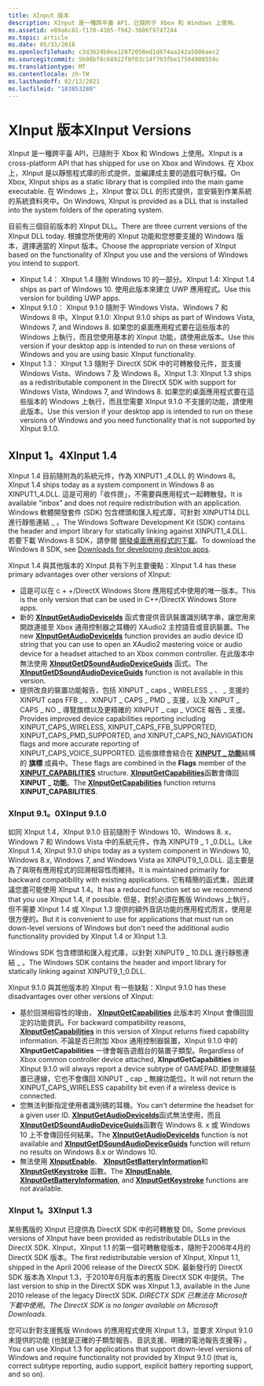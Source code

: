 ```yaml
---
title: XInput 版本
description: XInput 是一種跨平臺 API，已隨附于 Xbox 和 Windows 上使用。
ms.assetid: e89a6c81-f170-4385-f942-3606f9747244
ms.topic: article
ms.date: 05/31/2018
ms.openlocfilehash: c3d3624b8ea12872058ed1d874aa242a5806aec2
ms.sourcegitcommit: 5b98bf8c68922f8f03c14f793fbe17504900559c
ms.translationtype: MT
ms.contentlocale: zh-TW
ms.lasthandoff: 02/12/2021
ms.locfileid: "103853280"
---
```

# <a name="xinput-versions"></a><span data-ttu-id="dbc5d-103">XInput 版本</span><span class="sxs-lookup"><span data-stu-id="dbc5d-103">XInput Versions</span></span>

<span data-ttu-id="dbc5d-104">XInput 是一種跨平臺 API，已隨附于 Xbox 和 Windows 上使用。</span><span class="sxs-lookup"><span data-stu-id="dbc5d-104">XInput is a cross-platform API that has shipped for use on Xbox and Windows.</span></span> <span data-ttu-id="dbc5d-105">在 Xbox 上，XInput 是以靜態程式庫的形式提供，並編譯成主要的遊戲可執行檔。</span><span class="sxs-lookup"><span data-stu-id="dbc5d-105">On Xbox, XInput ships as a static library that is compiled into the main game executable.</span></span> <span data-ttu-id="dbc5d-106">在 Windows 上，XInput 會以 DLL 的形式提供，並安裝到作業系統的系統資料夾中。</span><span class="sxs-lookup"><span data-stu-id="dbc5d-106">On Windows, XInput is provided as a DLL that is installed into the system folders of the operating system.</span></span>

<span data-ttu-id="dbc5d-107">目前有三個目前版本的 XInput DLL。</span><span class="sxs-lookup"><span data-stu-id="dbc5d-107">There are three current versions of the XInput DLL today.</span></span> <span data-ttu-id="dbc5d-108">根據您所使用的 XInput 功能和您想要支援的 Windows 版本，選擇適當的 XInput 版本。</span><span class="sxs-lookup"><span data-stu-id="dbc5d-108">Choose the appropriate version of XInput based on the functionality of XInput you use and the versions of Windows you intend to support.</span></span>

- <span data-ttu-id="dbc5d-109">XInput 1.4： XInput 1.4 隨附 Windows 10 的一部分。</span><span class="sxs-lookup"><span data-stu-id="dbc5d-109">XInput 1.4: XInput 1.4 ships as part of Windows 10.</span></span> <span data-ttu-id="dbc5d-110">使用此版本來建立 UWP 應用程式。</span><span class="sxs-lookup"><span data-stu-id="dbc5d-110">Use this version for building UWP apps.</span></span>
- <span data-ttu-id="dbc5d-111">XInput 9.1.0： XInput 9.1.0 隨附于 Windows Vista、Windows 7 和 Windows 8 中。</span><span class="sxs-lookup"><span data-stu-id="dbc5d-111">XInput 9.1.0: XInput 9.1.0 ships as part of Windows Vista, Windows 7, and Windows 8.</span></span> <span data-ttu-id="dbc5d-112">如果您的桌面應用程式要在這些版本的 Windows 上執行，而且您使用基本的 XInput 功能，請使用此版本。</span><span class="sxs-lookup"><span data-stu-id="dbc5d-112">Use this version if your desktop app is intended to run on these versions of Windows and you are using basic XInput functionality.</span></span>
- <span data-ttu-id="dbc5d-113">XInput 1.3： XInput 1.3 隨附于 DirectX SDK 中的可轉散發元件，並支援 Windows Vista、Windows 7 及 Windows 8。</span><span class="sxs-lookup"><span data-stu-id="dbc5d-113">XInput 1.3: XInput 1.3 ships as a redistributable component in the DirectX SDK with support for Windows Vista, Windows 7, and Windows 8.</span></span> <span data-ttu-id="dbc5d-114">如果您的桌面應用程式要在這些版本的 Windows 上執行，而且您需要 XInput 9.1.0 不支援的功能，請使用此版本。</span><span class="sxs-lookup"><span data-stu-id="dbc5d-114">Use this version if your desktop app is intended to run on these versions of Windows and you need functionality that is not supported by XInput 9.1.0.</span></span>

## <a name="xinput-14"></a><span data-ttu-id="dbc5d-115">XInput 1。4</span><span class="sxs-lookup"><span data-stu-id="dbc5d-115">XInput 1.4</span></span>

<span data-ttu-id="dbc5d-116">XInput 1.4 目前隨附為的系統元件，作為 XINPUT1 \_4.DLL 的 Windows 8。</span><span class="sxs-lookup"><span data-stu-id="dbc5d-116">XInput 1.4 ships today as a system component in Windows 8 as XINPUT1\_4.DLL.</span></span> <span data-ttu-id="dbc5d-117">這是可用的「收件匣」，不需要與應用程式一起轉散發。</span><span class="sxs-lookup"><span data-stu-id="dbc5d-117">It is available “inbox” and does not require redistribution with an application.</span></span> <span data-ttu-id="dbc5d-118">Windows 軟體開發套件 (SDK) 包含標頭和匯入程式庫，可針對 XINPUT14.DLL 進行靜態連結 \_ 。</span><span class="sxs-lookup"><span data-stu-id="dbc5d-118">The Windows Software Development Kit (SDK) contains the header and import library for statically linking against XINPUT1\_4.DLL.</span></span> <span data-ttu-id="dbc5d-119">若要下載 Windows 8 SDK，請參閱 [開發桌面應用程式的下載](https://developer.microsoft.com/windows/downloads/)。</span><span class="sxs-lookup"><span data-stu-id="dbc5d-119">To download the Windows 8 SDK, see [Downloads for developing desktop apps](https://developer.microsoft.com/windows/downloads/).</span></span>

<span data-ttu-id="dbc5d-120">XInput 1.4 與其他版本的 XInput 具有下列主要優點：</span><span class="sxs-lookup"><span data-stu-id="dbc5d-120">XInput 1.4 has these primary advantages over other versions of XInput:</span></span>

-   <span data-ttu-id="dbc5d-121">這是可以在 c + +/DirectX Windows Store 應用程式中使用的唯一版本。</span><span class="sxs-lookup"><span data-stu-id="dbc5d-121">This is the only version that can be used in C++/DirectX Windows Store apps.</span></span>
-   <span data-ttu-id="dbc5d-122">新的 [**XInputGetAudioDeviceIds**](/windows/desktop/api/XInput/nf-xinput-xinputgetaudiodeviceids) 函式會提供音訊裝置識別碼字串，讓您用來開啟連接至 Xbox 通用控制器之耳機的 XAudio2 主控語音或音訊裝置。</span><span class="sxs-lookup"><span data-stu-id="dbc5d-122">The new [**XInputGetAudioDeviceIds**](/windows/desktop/api/XInput/nf-xinput-xinputgetaudiodeviceids) function provides an audio device ID string that you can use to open an XAudio2 mastering voice or audio device for a headset attached to an Xbox common controller.</span></span> <span data-ttu-id="dbc5d-123">在此版本中無法使用 [**XInputGetDSoundAudioDeviceGuids**](/windows/desktop/api/XInput/nf-xinput-xinputgetdsoundaudiodeviceguids) 函式。</span><span class="sxs-lookup"><span data-stu-id="dbc5d-123">The [**XInputGetDSoundAudioDeviceGuids**](/windows/desktop/api/XInput/nf-xinput-xinputgetdsoundaudiodeviceguids) function is not available in this version.</span></span>
-   <span data-ttu-id="dbc5d-124">提供改良的裝置功能報告，包括 XINPUT \_ caps \_ WIRELESS \_ 、 \_ 支援的 XINPUT caps FFB \_ 、XINPUT \_ CAPS \_ PMD \_ 支援，以及 XINPUT \_ CAPS \_ NO \_ 導覽旗標以及更精確的 XINPUT \_ cap \_ VOICE 報告 \_ 支援。</span><span class="sxs-lookup"><span data-stu-id="dbc5d-124">Provides improved device capabilities reporting including XINPUT\_CAPS\_WIRELESS, XINPUT\_CAPS\_FFB\_SUPPORTED, XINPUT\_CAPS\_PMD\_SUPPORTED, and XINPUT\_CAPS\_NO\_NAVIGATION flags and more accurate reporting of XINPUT\_CAPS\_VOICE\_SUPPORTED.</span></span> <span data-ttu-id="dbc5d-125">這些旗標會結合在 [**XINPUT \_ 功能**](/windows/desktop/api/XInput/ns-xinput-xinput_capabilities)結構的 **旗標** 成員中。</span><span class="sxs-lookup"><span data-stu-id="dbc5d-125">These flags are combined in the **Flags** member of the [**XINPUT\_CAPABILITIES**](/windows/desktop/api/XInput/ns-xinput-xinput_capabilities) structure.</span></span> <span data-ttu-id="dbc5d-126">[**XInputGetCapabilities**](/windows/desktop/api/XInput/nf-xinput-xinputgetcapabilities)函數會傳回 **XINPUT \_ 功能**。</span><span class="sxs-lookup"><span data-stu-id="dbc5d-126">The [**XInputGetCapabilities**](/windows/desktop/api/XInput/nf-xinput-xinputgetcapabilities) function returns **XINPUT\_CAPABILITIES**.</span></span>

### <a name="xinput-910"></a><span data-ttu-id="dbc5d-127">XInput 9.1。0</span><span class="sxs-lookup"><span data-stu-id="dbc5d-127">XInput 9.1.0</span></span>

<span data-ttu-id="dbc5d-128">如同 XInput 1.4，XInput 9.1.0 目前隨附于 Windows 10、Windows 8. x、Windows 7 和 Windows Vista 中的系統元件，作為 XINPUT9 \_ 1 \_0.DLL。</span><span class="sxs-lookup"><span data-stu-id="dbc5d-128">Like XInput 1.4, XInput 9.1.0 ships today as a system component in Windows 10, Windows 8.x, Windows 7, and Windows Vista as XINPUT9\_1\_0.DLL.</span></span> <span data-ttu-id="dbc5d-129">這主要是為了與現有應用程式的回溯相容性而維持。</span><span class="sxs-lookup"><span data-stu-id="dbc5d-129">It is maintained primarily for backward compatibility with existing applications.</span></span> <span data-ttu-id="dbc5d-130">它有精簡的函式集，因此建議您盡可能使用 XInput 1.4。</span><span class="sxs-lookup"><span data-stu-id="dbc5d-130">It has a reduced function set so we recommend that you use XInput 1.4, if possible.</span></span> <span data-ttu-id="dbc5d-131">但是，對於必須在舊版 Windows 上執行，但不需要 XInput 1.4 或 XInput 1.3 提供的額外音訊功能的應用程式而言，使用是很方便的。</span><span class="sxs-lookup"><span data-stu-id="dbc5d-131">But it is convenient to use for applications that must run on down-level versions of Windows but don't need the additional audio functionality provided by XInput 1.4 or XInput 1.3.</span></span>

<span data-ttu-id="dbc5d-132">Windows SDK 包含標頭和匯入程式庫，以針對 XINPUT9 \_ 10.DLL 進行靜態連結 \_ 。</span><span class="sxs-lookup"><span data-stu-id="dbc5d-132">The Windows SDK contains the header and import library for statically linking against XINPUT9\_1\_0.DLL.</span></span>

<span data-ttu-id="dbc5d-133">XInput 9.1.0 與其他版本的 XInput 有一些缺點：</span><span class="sxs-lookup"><span data-stu-id="dbc5d-133">XInput 9.1.0 has these disadvantages over other versions of XInput:</span></span>

-   <span data-ttu-id="dbc5d-134">基於回溯相容性的理由， [**XInputGetCapabilities**](/windows/desktop/api/XInput/nf-xinput-xinputgetcapabilities) 此版本的 XInput 會傳回固定的功能資訊。</span><span class="sxs-lookup"><span data-stu-id="dbc5d-134">For backward compatibility reasons, [**XInputGetCapabilities**](/windows/desktop/api/XInput/nf-xinput-xinputgetcapabilities) in this version of XInput returns fixed capability information.</span></span> <span data-ttu-id="dbc5d-135">不論是否已附加 Xbox 通用控制器裝置，XInput 9.1.0 中的 **XInputGetCapabilities** 一律會報告遊戲台的裝置子類型。</span><span class="sxs-lookup"><span data-stu-id="dbc5d-135">Regardless of Xbox common controller device attached, **XInputGetCapabilities** in XInput 9.1.0 will always report a device subtype of GAMEPAD.</span></span> <span data-ttu-id="dbc5d-136">即使無線裝置已連線，它也不會傳回 XINPUT \_ cap \_ 無線功能位。</span><span class="sxs-lookup"><span data-stu-id="dbc5d-136">It will not return the XINPUT\_CAPS\_WIRELESS capability bit even if a wireless device is connected.</span></span>
-   <span data-ttu-id="dbc5d-137">您無法判斷指定使用者識別碼的耳機。</span><span class="sxs-lookup"><span data-stu-id="dbc5d-137">You can't determine the headset for a given user ID.</span></span> <span data-ttu-id="dbc5d-138">[**XInputGetAudioDeviceIds**](/windows/desktop/api/XInput/nf-xinput-xinputgetaudiodeviceids)函式無法使用，而且 [**XInputGetDSoundAudioDeviceGuids**](/windows/desktop/api/XInput/nf-xinput-xinputgetdsoundaudiodeviceguids)函數在 Windows 8. x 或 Windows 10 上不會傳回任何結果。</span><span class="sxs-lookup"><span data-stu-id="dbc5d-138">The [**XInputGetAudioDeviceIds**](/windows/desktop/api/XInput/nf-xinput-xinputgetaudiodeviceids) function is not available and [**XInputGetDSoundAudioDeviceGuids**](/windows/desktop/api/XInput/nf-xinput-xinputgetdsoundaudiodeviceguids) function will return no results on Windows 8.x or Windows 10.</span></span>
-   <span data-ttu-id="dbc5d-139">無法使用 [**XInputEnable**](/windows/desktop/api/XInput/nf-xinput-xinputenable)、 [**XInputGetBatteryInformation**](/windows/desktop/api/XInput/nf-xinput-xinputgetbatteryinformation)和 [**XInputGetKeystroke**](/windows/desktop/api/XInput/nf-xinput-xinputgetkeystroke) 函數。</span><span class="sxs-lookup"><span data-stu-id="dbc5d-139">The [**XInputEnable**](/windows/desktop/api/XInput/nf-xinput-xinputenable), [**XInputGetBatteryInformation**](/windows/desktop/api/XInput/nf-xinput-xinputgetbatteryinformation), and [**XInputGetKeystroke**](/windows/desktop/api/XInput/nf-xinput-xinputgetkeystroke) functions are not available.</span></span>

### <a name="xinput-13"></a><span data-ttu-id="dbc5d-140">XInput 1。3</span><span class="sxs-lookup"><span data-stu-id="dbc5d-140">XInput 1.3</span></span>

<span data-ttu-id="dbc5d-141">某些舊版的 XInput 已提供為 DirectX SDK 中的可轉散發 Dll。</span><span class="sxs-lookup"><span data-stu-id="dbc5d-141">Some previous versions of XInput have been provided as redistributable DLLs in the DirectX SDK.</span></span> <span data-ttu-id="dbc5d-142">XInput，XInput 1.1 的第一個可轉散發版本，隨附于2006年4月的 DirectX SDK 版本。</span><span class="sxs-lookup"><span data-stu-id="dbc5d-142">The first redistributable version of XInput, XInput 1.1, shipped in the April 2006 release of the DirectX SDK.</span></span> <span data-ttu-id="dbc5d-143">最新發行的 DirectX SDK 版本為 XInput 1.3，于2010年6月版本的舊版 DirectX SDK 中提供。</span><span class="sxs-lookup"><span data-stu-id="dbc5d-143">The last version to ship in the DirectX SDK was XInput 1.3, available in the June 2010 release of the legacy DirectX SDK.</span></span> <span data-ttu-id="dbc5d-144">*DIRECTX SDK 已無法在 Microsoft 下載中使用*。</span><span class="sxs-lookup"><span data-stu-id="dbc5d-144">*The DirectX SDK is no longer available on Microsoft Downloads*.</span></span>

<span data-ttu-id="dbc5d-145">您可以針對支援舊版 Windows 的應用程式使用 XInput 1.3，並要求 XInput 9.1.0 未提供的功能 (也就是正確的子類型報告、音訊支援、明確的電池報告支援等) 。</span><span class="sxs-lookup"><span data-stu-id="dbc5d-145">You can use XInput 1.3 for applications that support down-level versions of Windows and require functionality not provided by XInput 9.1.0 (that is, correct subtype reporting, audio support, explicit battery reporting support, and so on).</span></span>
